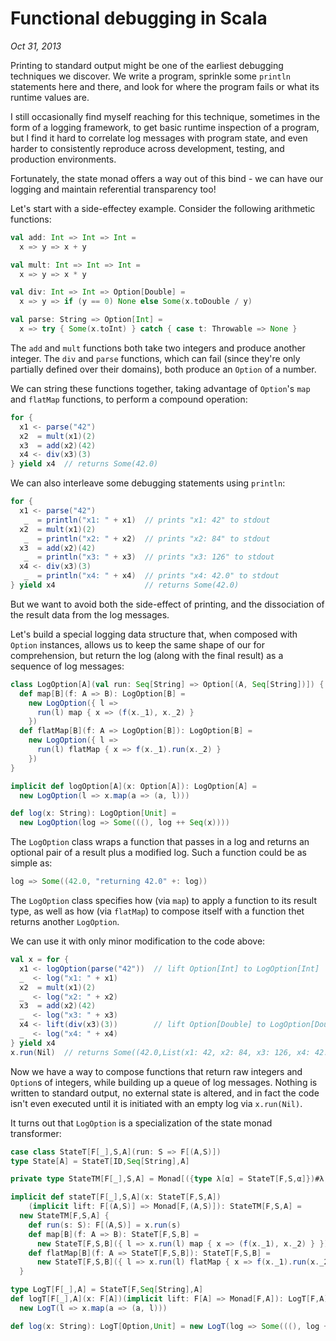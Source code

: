 # Functional debugging in Scala

*Oct 31, 2013*

Printing to standard output might be one of the earliest debugging techniques we discover.  We write a program, sprinkle some `println` statements here and there, and look for where the program fails or what its runtime values are.

I still occasionally find myself reaching for this technique, sometimes in the form of a logging framework, to get basic runtime inspection of a program, but I find it hard to correlate log messages with program state, and even harder to consistently reproduce across development, testing, and production environments.  

Fortunately, the state monad offers a way out of this bind - we can have our logging and maintain referential transparency too!

Let's start with a side-effectey example.  Consider the following arithmetic functions:

```scala
val add: Int => Int => Int =
  x => y => x + y

val mult: Int => Int => Int =
  x => y => x * y

val div: Int => Int => Option[Double] =
  x => y => if (y == 0) None else Some(x.toDouble / y)

val parse: String => Option[Int] =
  x => try { Some(x.toInt) } catch { case t: Throwable => None }
```

The `add` and `mult` functions both take two integers and produce another integer.  The `div` and `parse` functions, which can fail (since they're only partially defined over their domains), both produce an `Option` of a number.

We can string these functions together, taking advantage of `Option`'s `map` and `flatMap` functions, to perform a compound operation:

```scala
for {
  x1 <- parse("42")
  x2  = mult(x1)(2)
  x3  = add(x2)(42)
  x4 <- div(x3)(3)
} yield x4  // returns Some(42.0)
```

We can also interleave some debugging statements using `println`:

```scala
for {
  x1 <- parse("42")
   _  = println("x1: " + x1)  // prints "x1: 42" to stdout
  x2  = mult(x1)(2)
   _  = println("x2: " + x2)  // prints "x2: 84" to stdout
  x3  = add(x2)(42)
   _  = println("x3: " + x3)  // prints "x3: 126" to stdout
  x4 <- div(x3)(3)
   _  = println("x4: " + x4)  // prints "x4: 42.0" to stdout
} yield x4                    // returns Some(42.0)
```

But we want to avoid both the side-effect of printing, and the dissociation of the result data from the log messages.

Let's build a special logging data structure that, when composed with `Option` instances, allows us to keep the same shape of our for comprehension, but return the log (along with the final result) as a sequence of log messages:

```scala
class LogOption[A](val run: Seq[String] => Option[(A, Seq[String])]) {
  def map[B](f: A => B): LogOption[B] =
    new LogOption({ l =>
      run(l) map { x => (f(x._1), x._2) }
    })
  def flatMap[B](f: A => LogOption[B]): LogOption[B] =
    new LogOption({ l =>
      run(l) flatMap { x => f(x._1).run(x._2) }
    })
}

implicit def logOption[A](x: Option[A]): LogOption[A] =
  new LogOption(l => x.map(a => (a, l)))

def log(x: String): LogOption[Unit] =
  new LogOption(log => Some(((), log ++ Seq(x))))
```

The `LogOption` class wraps a function that passes in a log and returns an optional pair of a result plus a modified log.  Such a function could be as simple as:

```scala
log => Some((42.0, "returning 42.0" +: log))
```

The `LogOption` class specifies how (via `map`) to apply a function to its result type, as well as how (via `flatMap`) to compose itself with a function thet returns another `LogOption`.

We can use it with only minor modification to the code above:

```scala
val x = for {
  x1 <- logOption(parse("42"))  // lift Option[Int] to LogOption[Int]
  _  <- log("x1: " + x1)
  x2  = mult(x1)(2)
  _  <- log("x2: " + x2)
  x3  = add(x2)(42)
  _  <- log("x3: " + x3)
  x4 <- lift(div(x3)(3))        // lift Option[Double] to LogOption[Double]
  _  <- log("x4: " + x4)
} yield x4
x.run(Nil)  // returns Some((42.0,List(x1: 42, x2: 84, x3: 126, x4: 42.0)))
```

Now we have a way to compose functions that return raw integers and `Option`s of integers, while building up a queue of log messages.  Nothing is written to standard output, no external state is altered, and in fact the code isn't even executed until it is initiated with an empty log via `x.run(Nil)`.

It turns out that `LogOption` is a specialization of the state monad transformer:

```scala
case class StateT[F[_],S,A](run: S => F[(A,S)])
type State[A] = StateT[ID,Seq[String],A]

private type StateTM[F[_],S,A] = Monad[({type λ[α] = StateT[F,S,α]})#λ,A]

implicit def stateT[F[_],S,A](x: StateT[F,S,A])
    (implicit lift: F[(A,S)] => Monad[F,(A,S)]): StateTM[F,S,A] =
  new StateTM[F,S,A] {
    def run(s: S): F[(A,S)] = x.run(s)
    def map[B](f: A => B): StateT[F,S,B] =
      new StateT[F,S,B]({ l => x.run(l) map { x => (f(x._1), x._2) } })
    def flatMap[B](f: A => StateT[F,S,B]): StateT[F,S,B] =
      new StateT[F,S,B]({ l => x.run(l) flatMap { x => f(x._1).run(x._2) } })
  }

type LogT[F[_],A] = StateT[F,Seq[String],A]
def logT[F[_],A](x: F[A])(implicit lift: F[A] => Monad[F,A]): LogT[F,A] =
  new LogT(l => x.map(a => (a, l)))

def log(x: String): LogT[Option,Unit] = new LogT(log => Some(((), log ++ Seq(x))))
```
